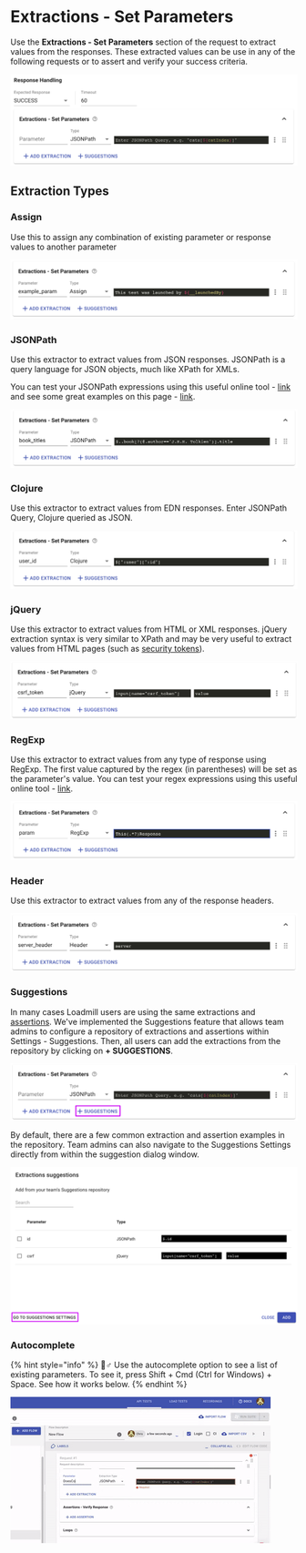 # Extractions - Set Parameters

Use the **Extractions - Set Parameters** section of the request to extract values from the responses. These extracted values can be use in any of the following requests or to assert and verify your success criteria. 

![](../../.gitbook/assets/screen-shot-2021-03-10-at-11.48.41.png)

## Extraction Types

### Assign

Use this to assign any combination of existing parameter or response values to another parameter

![](../../.gitbook/assets/screen-shot-2021-03-10-at-11.51.03.png)

### JSONPath

Use this extractor to extract values from JSON responses. JSONPath is a query language for JSON objects, much like XPath for XMLs.

You can test your JSONPath expressions using this useful online tool - [link](https://jsonpath.com/) and see some great examples on this page - [link](https://goessner.net/articles/JsonPath/index.html#e2).

![](../../.gitbook/assets/screen-shot-2021-03-10-at-11.53.21.png)

### Clojure

Use this extractor to extract values from EDN responses. Enter JSONPath Query, Clojure queried as JSON.

![](../../.gitbook/assets/screen-shot-2021-03-10-at-16.05.16.png)

### jQuery

Use this extractor to extract values from HTML or XML responses. jQuery extraction syntax is very similar to XPath and may be very useful to extract values from HTML pages \(such as [security tokens](https://portswigger.net/web-security/csrf/tokens)\).

![](../../.gitbook/assets/screenshot-2021-03-10t115521.589.png)

### RegExp

Use this extractor to extract values from any type of response using RegExp. The first value captured by the regex \(in parentheses\) will be set as  the parameter's value. You can test your regex expressions using this useful online tool - [link](https://regex101.com/).

![](../../.gitbook/assets/screen-shot-2021-03-10-at-11.59.32.png)

### Header

Use this extractor to extract values from any of the response headers. 

![](../../.gitbook/assets/screen-shot-2021-03-10-at-16.10.35.png)

### Suggestions

In many cases Loadmill users are using the same extractions and [assertions](https://docs.loadmill.com/api-testing/test-suite-editor/assertions). We've implemented the Suggestions feature that allows team admins to configure a repository of extractions and assertions within Settings - Suggestions. Then, all users can add the extractions from the repository by clicking on **+ SUGGESTIONS**.

![](../../.gitbook/assets/screenshot-2021-03-10t161839.713.png)

By default, there are a few common extraction and assertion examples in the repository. Team admins can also navigate to the Suggestions Settings directly from within the suggestion dialog window.

![](../../.gitbook/assets/screenshot-2021-03-10t163055.050.png)

### Autocomplete

{% hint style="info" %}
🧙♂ Use the autocomplete option to see a list of existing parameters. To see it, press Shift + Cmd \(Ctrl for Windows\) + Space. See how it works below.
{% endhint %}

![The Autocomplete option](../../.gitbook/assets/ezgif.com-gif-maker-5-.gif)

